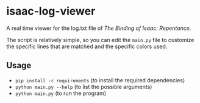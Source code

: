 # isaac-log-viewer

A real time viewer for the log.txt file of *The Binding of Isaac: Repentance*.

The script is relatively simple, so you can edit the `main.py` file to customize the specific lines that are matched and the specific colors used.

## Usage

- `pip install -r requirements` (to install the required dependencies)
- `python main.py --help` (to list the possible arguments)
- `python main.py` (to run the program)
